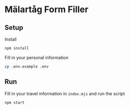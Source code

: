 # Mälartåg Form Filler

## Setup

Install

```sh
npm install
```

Fill in your personal information

```sh
cp .env.example .env
```

## Run

Fill in your travel information in `index.mjs` and run the script

```sh
npm start
```
